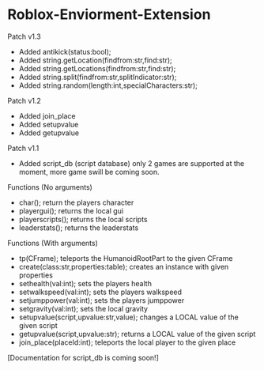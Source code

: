 # Roblox-Enviorment-Extension

Patch v1.3
 - Added antikick(status:bool);
 - Added string.getLocation(findfrom:str,find:str);
 - Added string.getLocations(findfrom:str,find:str);
 - Added string.split(findfrom:str,splitIndicator:str);
 - Added string.random(length:int,specialCharacters:str);

Patch v1.2
 - Added join_place
 - Added setupvalue
 - Added getupvalue

Patch v1.1
 - Added script_db (script database) only 2 games are supported at the moment, more game swill be coming soon.

Functions (No arguments)
 - char(); return the players character
 - playergui(); returns the local gui
 - playerscripts(); returns the local scripts
 - leaderstats(); returns the leaderstats
 
Functions (With arguments)
 - tp(CFrame); teleports the HumanoidRootPart to the given CFrame
 - create(class:str,properties:table); creates an instance with given properties
 - sethealth(val:int); sets the players health
 - setwalkspeed(val:int); sets the players walkspeed
 - setjumppower(val:int); sets the players jumppower
 - setgravity(val:int); sets the local gravity
 - setupvalue(script,upvalue:str,value); changes a LOCAL value of the given script
 - getupvalue(script,upvalue:str); returns a LOCAL value of the given script
 - join_place(placeId:int); teleports the local player to the given place

[Documentation for script_db is coming soon!]
